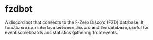 # fzdbot
A discord bot that connects to the F-Zero Discord (FZD) database. It functions as an interface between discord and the database, useful for event scoreboards and statistics gathering from events.
